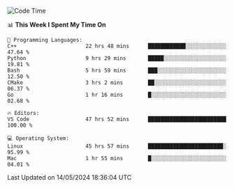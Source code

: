 
<!--START_SECTION:waka-->
![Code Time](http://img.shields.io/badge/Code%20Time-1%2C937%20hrs%2053%20mins-blue)

📊 **This Week I Spent My Time On** 

```text
💬 Programming Languages: 
C++                      22 hrs 48 mins      ████████████░░░░░░░░░░░░░   47.64 % 
Python                   9 hrs 29 mins       █████░░░░░░░░░░░░░░░░░░░░   19.81 % 
Bash                     5 hrs 59 mins       ███░░░░░░░░░░░░░░░░░░░░░░   12.50 % 
CMake                    3 hrs 2 mins        ██░░░░░░░░░░░░░░░░░░░░░░░   06.37 % 
Go                       1 hr 16 mins        █░░░░░░░░░░░░░░░░░░░░░░░░   02.68 % 

🔥 Editors: 
VS Code                  47 hrs 52 mins      █████████████████████████   100.00 % 

💻 Operating System: 
Linux                    45 hrs 57 mins      ████████████████████████░   95.99 % 
Mac                      1 hr 55 mins        █░░░░░░░░░░░░░░░░░░░░░░░░   04.01 % 
```


 Last Updated on 14/05/2024 18:36:04 UTC
<!--END_SECTION:waka-->

